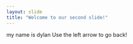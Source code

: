 ```yaml
---
layout: slide
title: "Welcome to our second slide!"
---
```

my name is dylan
Use the left arrow to go back!
